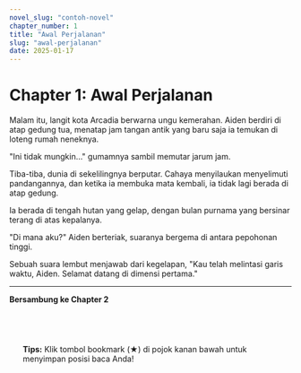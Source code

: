 ```yaml
---
novel_slug: "contoh-novel"
chapter_number: 1
title: "Awal Perjalanan"
slug: "awal-perjalanan"
date: 2025-01-17
---
```


# Chapter 1: Awal Perjalanan

<BookmarkButton novelSlug="contoh-novel" chapterSlug="1-awal-perjalanan" />

Malam itu, langit kota Arcadia berwarna ungu kemerahan. Aiden berdiri di atap gedung tua, menatap jam tangan antik yang baru saja ia temukan di loteng rumah neneknya.

"Ini tidak mungkin..." gumamnya sambil memutar jarum jam.

Tiba-tiba, dunia di sekelilingnya berputar. Cahaya menyilaukan menyelimuti pandangannya, dan ketika ia membuka mata kembali, ia tidak lagi berada di atap gedung.

Ia berada di tengah hutan yang gelap, dengan bulan purnama yang bersinar terang di atas kepalanya.

"Di mana aku?" Aiden berteriak, suaranya bergema di antara pepohonan tinggi.

Sebuah suara lembut menjawab dari kegelapan, "Kau telah melintasi garis waktu, Aiden. Selamat datang di dimensi pertama."

---

**Bersambung ke Chapter 2**

<div style="margin-top: 3rem; padding: 1.5rem; background: var(--vp-c-bg-soft); border-radius: 8px; border-left: 4px solid var(--kn-primary);">
  <p style="margin: 0; color: var(--vp-c-text-2); font-size: 0.875rem;">
    <strong>Tips:</strong> Klik tombol bookmark (★) di pojok kanan bawah untuk menyimpan posisi baca Anda!
  </p>
</div>
